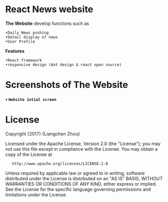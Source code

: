 # React News website
**The Website** develop functions such as

    •Daily News pushing
    •Detail display of news
    •User Profile
    
**Features**  

    •React framework
    •responsive design (Ant design & react open source)

# Screenshots of The Website
#### • `Website intial screen` 

# License
   Copyright {2017} {Liangchen Zhou}
   
   Licensed under the Apache License, Version 2.0 (the "License");
   you may not use this file except in compliance with the License.
   You may obtain a copy of the License at
   
       http://www.apache.org/licenses/LICENSE-2.0
       
   Unless required by applicable law or agreed to in writing, software
   distributed under the License is distributed on an "AS IS" BASIS,
   WITHOUT WARRANTIES OR CONDITIONS OF ANY KIND, either express or implied.
   See the License for the specific language governing permissions and
   limitations under the License.
